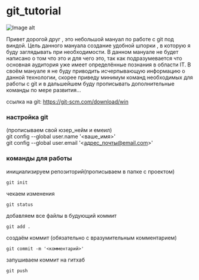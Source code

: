 # git_tutorial
![Image alt](https://github.com/lastpythoncode/git_tutorial/blob/main/img_1.jpg)


Привет дорогой друг , это небольшой мануал по работе с git под виндой.
Цель данного мануала создание удобной шпорки , в которую я буду заглядывать при необходимости. 
В данном мануале не будет написано о том что это и для чего это, так как подразумевается что основная аудитория уже имеет 
определённые познания в области IT. В своём мануале я не буду приводить исчерпывающую информацию о данной технологии, скорее приведу минимум команд необходимых для работы с git и в дальшейшем буду прописывать дополнительные команды по мере развития...

ссылка на git: https://git-scm.com/download/win

### настройка git

(прописываем свой юзер_нейм и емеил)<br>
git config --global user.name '<ваше_имя>'<br>
git config --global user.email '<адрес_почты@email.com>'<br>

### команды для работы
инициализируем репозиторий(прописываем в папке с проектом)<br>
```
git init
```

чекаем изменения<br>
```
git status
```

добавляем все файлы в будующий коммит<br>
```
git add .
```

создаём коммит (обязательно с вразумительным комментарием)<br>
```
git commit -m '<комментарий>'
```

запушиваем коммит на гитхаб<br>
```
git push
```
